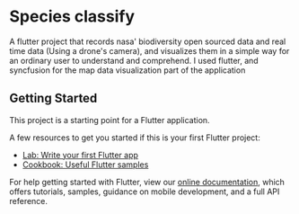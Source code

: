 # Species classify

A flutter project that records nasa' biodiversity open sourced data and real time data (Using a drone's camera), and visualizes them in a simple way for an ordinary user to understand and comprehend.
I used flutter, and syncfusion for the map data visualization part of the application

## Getting Started

This project is a starting point for a Flutter application.

A few resources to get you started if this is your first Flutter project:

- [Lab: Write your first Flutter app](https://flutter.dev/docs/get-started/codelab)
- [Cookbook: Useful Flutter samples](https://flutter.dev/docs/cookbook)

For help getting started with Flutter, view our
[online documentation](https://flutter.dev/docs), which offers tutorials,
samples, guidance on mobile development, and a full API reference.
